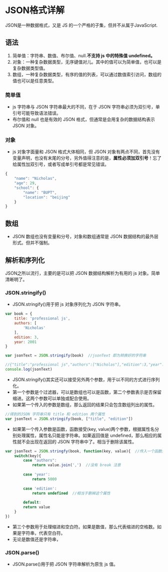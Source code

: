 # JSON格式详解

JSON是一种数据格式，又是 JS 的一个严格的子集，但并不从属于JavaScript.

## 语法

1. 简单值：字符串、数值、布尔值、null.**不支持 js 中的特殊值 undefined。**
2. 对象：一种复杂数据类型，无序键值对儿。其中的值可以为简单值，也可以是复杂数据类型值。
3. 数组，一种复杂数据类型，有序的值的列表，可以通过数值索引访问，数组的值也可以是任意类型。

### 简单值

- js 字符串与 JSON 字符串最大的不同，在于 JSON 字符串必须为双引号，单引号可能导致语法错误。
- 布尔值和 null 也是有效的 JSON 格式，但通常是会用复杂的数据结构表示 JSON 对象。

### 对象

- js 对象字面量和 JSON 格式大体相同，但 JSON 对象有两点不同，首先没有变量声明，也没有末尾的分号，另外值得注意的是，**属性必须加双引号**！忘了给属性加双引号，或者写成单引号都是常见错误。

```javascript
{
	"name": "Nicholas",
	"age": 29,
	"school": {
		"name": "BUPT",
		"location": "beijing"
	}
}
```

## 数组

- JSON 数组也没有变量和分号，对象和数组通常是 JSON 数据结构的最外层形式。但并不强制。

## 解析和序列化

JSON之所以流行，主要的是可以把 JSON 数据结构解析为有用的 js 对象。简单清晰明了。

### JSON.stringify()

- JSON.stringify()用于把 js 对象序列化为 JSON 字符串。

```javascript
var book = {
	title: 'professional js',
	authors: [
		'Nicholas'
	],
	edition: 3,
	year: 2001
}

var jsonText = JSON.stringify(book)  //jsonText 即为转换好的字符串

//{"title":"professional js","authors":["Nicholas"],"edition":3,"year":2001}
console.log(jsonText)
```

- JSON.stringify()其实还可以接受另外两个参数，用于以不同的方式进行序列化。
- 第一个参数是个过滤器，可以是数组也可以是函数，第二个参数表示是否保留缩进。这两个参数可以单独或配合使用。
- 如果第一个传入的参数是数组，那么返回的结果只会包含数组列出的属性。

```javascript
//得到的JSON 字符串只有 title 和 edition 两个属性
var jsonText = JSON.stringify(book, ["title", "edition"]) 
```

- 如果第一个传入参数是函数，函数接受(key, value)两个参数，根据属性名分别处理属性，属性名只能是字符串。如果返回值是 undefined，那么相应的属性就不会出现在返回的 JSON 字符串中了。相当于删除该属性。

```javascript
var jsonText = JSON.stringfy(book, function(key, value){  //传入一个函数处理 key value
	switch(key){
		case "authors":				
			return value.join(',')	//没有 break 注意
			
		case 'year':
			return 5000
			
		case 'edition':
			return undefined  //相当于删掉这个属性
			
		default:
		return value
	}
})
```

- 第三个参数用于处理缩进和空白符。如果是数值，那么代表缩进的空格数。如果是字符串，代表空白符。
- 无论是数值还是字符串，

### JSON.parse()

- JSON.parse()用于把 JSON 字符串解析为原生 js 值。